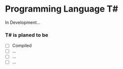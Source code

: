 # Programming Language T#

In Development...

### T# is planed to be

- [ ] Compiled
- [ ] ...
- [ ] ...
- [ ] ...